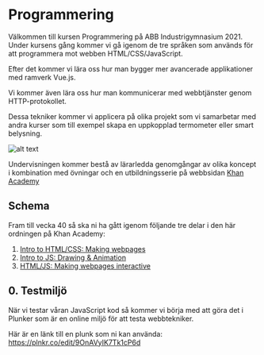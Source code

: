# Programmering
Välkommen till kursen Programmering på ABB Industrigymnasium 2021. Under kursens gång kommer vi gå igenom de tre språken som används för att programmera mot webben HTML/CSS/JavaScript. 

Efter det kommer vi lära oss hur man bygger mer avancerade applikationer med ramverk Vue.js.

Vi kommer även lära oss hur man kommunicerar med webbtjänster genom HTTP-protokollet.

Dessa tekniker kommer vi applicera på olika projekt som vi samarbetar med andra kurser som till exempel skapa en uppkopplad termometer eller smart belysning.

![alt text](https://www.codingtothink.com/content/images/2021/05/css-html-illustration.jpg "Web Anatomy")

Undervisningen kommer bestå av lärarledda genomgångar av olika koncept i kombination med övningar och en utbildningsserie på webbsidan [Khan Academy](https://www.khanacademy.org/computing/computer-programming)

## Schema
Fram till vecka 40 så ska ni ha gått igenom följande tre delar i den här ordningen på Khan Academy:

1. [Intro to HTML/CSS: Making webpages](https://www.khanacademy.org/computing/computer-programming/html-css)
2. [Intro to JS: Drawing & Animation](https://www.khanacademy.org/computing/computer-programming/programming)
3. [HTML/JS: Making webpages interactive](https://www.khanacademy.org/computing/computer-programming/html-css-js)

## 0. Testmiljö

När vi testar våran JavaScript kod så kommer vi börja med att göra det i Plunker som är en online miljö för att testa webbtekniker.

Här är en länk till en plunk som ni kan använda: <https://plnkr.co/edit/9OnAVyIK7Tk1cP6d>
